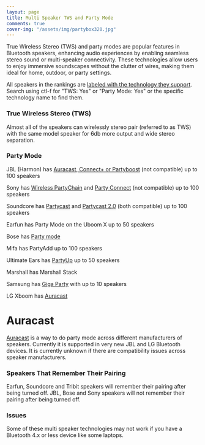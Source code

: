 ```yaml
---
layout: page
title: Multi Speaker TWS and Party Mode
comments: true
cover-img: "/assets/img/partybox320.jpg"
---
```


True Wireless Stereo (TWS) and party modes are popular features in Bluetooth speakers, enhancing audio experiences by enabling seamless stereo sound or multi-speaker connectivity. These technologies allow users to enjoy immersive soundscapes without the clutter of wires, making them ideal for home, outdoor, or party settings.

All speakers in the rankings are [labeled with the technology they support](/#all-portable-bluetooth-speakers-ranked). Search using ctl-f for "TWS: Yes" or "Party Mode: Yes" or the specific technology name to find them.

### True Wireless Stereo (TWS)

Almost all of the speakers can wirelessly stereo pair (referred to as TWS) with the same model speaker for 6db more output and wide stereo separation.

### Party Mode

JBL (Harmon) has [Auracast, Connect+ or Partyboost](https://uk.jbl.com/blog/connect-jbl-speakers.html) (not compatible) up to 100 speakers

Sony has [Wireless PartyChain](https://www.sony.com/electronics/support/articles/MC000028) and [Party Connect](https://www.sony.com/electronics/support/articles/MC000028) (not compatible) up to 100 speakers

Soundcore has [Partycast](https://us.soundcore.com/pages/partycast) and [Partycast 2.0](https://support.soundcore.com/s/article/What-are-the-differences-between-Partycast-2-0-and-Partycast-1-0) (both compatible) up to 100 speakers

Earfun has Party Mode on the Uboom X up to 50 speakers

Bose has [Party mode](https://www.bose.co.uk/en_gb/support/articles/HC1597/productCodes/soundlink_color_ii/article.html)

Mifa has PartyAdd up to 100 speakers

Ultimate Ears has [PartyUp](https://www.ultimateears.com/en-us/features/party-up.html) up to 50 speakers

Marshall has Marshall Stack

Samsung has [Giga Party](https://www.samsung.com/us/support/answer/ANS00086422/) with up to 10 speakers

LG Xboom has [Auracast](https://www.bluetooth.com/auracast/)

# Auracast 

[Auracast](https://www.bluetooth.com/auracast/) is a way to do party mode across different manufacturers of speakers. Currently it is supported in very new JBL and LG Bluetooth devices. It is currently unknown if there are compatibility issues across speaker manufacturers.

### Speakers That Remember Their Pairing

Earfun, Soundcore and Tribit speakers will remember their pairing after being turned off. JBL, Bose and Sony speakers will not remember their pairing after being turned off.

### Issues

Some of these multi speaker technologies may not work if you have a Bluetooth 4.x or less device like some laptops. 
